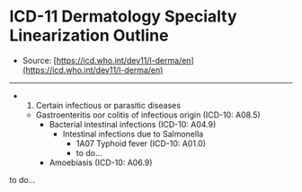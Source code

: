 # ICD-11 Dermatology Specialty Linearization Outline

- Source: [https://icd.who.int/dev11/l-derma/en](https://icd.who.int/dev11/l-derma/en)

---

- 01. Certain infectious or parasitic diseases
  - Gastroenteritis oor colitis of infectious origin (ICD-10: A08.5)
    - Bacterial intestinal infections (ICD-10: A04.9)
      - Intestinal infections due to Salmonella
        - 1A07 Typhoid fever (ICD-10: A01.0)
        - to do...
    - Amoebiasis (ICD-10: A06.9)

to do...

